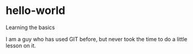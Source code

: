 # hello-world
Learning the basics

I am a guy who has used GIT before, but never took the time to do a little lesson on it.
